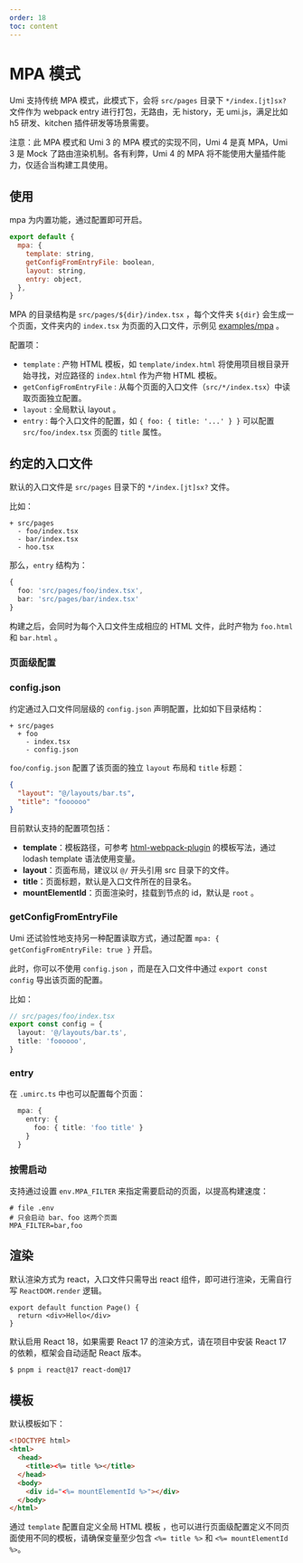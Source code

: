 ```yaml
---
order: 18
toc: content
---
```

# MPA 模式

Umi 支持传统 MPA 模式，此模式下，会将 `src/pages` 目录下 `*/index.[jt]sx?` 文件作为 webpack entry 进行打包，无路由，无 history，无 umi.js，满足比如 h5 研发、kitchen 插件研发等场景需要。

注意：此 MPA 模式和 Umi 3 的 MPA 模式的实现不同，Umi 4 是真 MPA，Umi 3 是 Mock 了路由渲染机制。各有利弊，Umi 4 的 MPA 将不能使用大量插件能力，仅适合当构建工具使用。

## 使用

mpa 为内置功能，通过配置即可开启。

```js
export default {
  mpa: {
    template: string,
    getConfigFromEntryFile: boolean,
    layout: string,
    entry: object,
  },
}
```

MPA 的目录结构是 `src/pages/${dir}/index.tsx` ，每个文件夹 `${dir}` 会生成一个页面，文件夹内的 `index.tsx` 为页面的入口文件，示例见 [examples/mpa](https://github.com/umijs/umi/tree/master/examples/mpa) 。

配置项：

 - `template` : 产物 HTML 模板，如 `template/index.html` 将使用项目根目录开始寻找，对应路径的 `index.html` 作为产物 HTML 模板。 
 - `getConfigFromEntryFile` : 从每个页面的入口文件（`src/*/index.tsx`）中读取页面独立配置。
 - `layout` : 全局默认 layout 。
 - `entry` : 每个入口文件的配置，如 `{ foo: { title: '...' } }` 可以配置 `src/foo/index.tsx` 页面的 `title` 属性。

## 约定的入口文件

默认的入口文件是 `src/pages` 目录下的 `*/index.[jt]sx?` 文件。

比如：

```
+ src/pages
  - foo/index.tsx
  - bar/index.tsx
  - hoo.tsx
```

那么，`entry` 结构为：

```ts
{
  foo: 'src/pages/foo/index.tsx',
  bar: 'src/pages/bar/index.tsx'
}
```

构建之后，会同时为每个入口文件生成相应的 HTML 文件，此时产物为 `foo.html` 和 `bar.html` 。

### 页面级配置

### config.json

约定通过入口文件同层级的 `config.json` 声明配置，比如如下目录结构：

```
+ src/pages
  + foo
    - index.tsx
    - config.json
```

`foo/config.json` 配置了该页面的独立 `layout` 布局和 `title` 标题：

```json
{
  "layout": "@/layouts/bar.ts",
  "title": "foooooo"
}
```

目前默认支持的配置项包括：

* **template**：模板路径，可参考 [html-webpack-plugin](https://github.com/jantimon/html-webpack-plugin) 的模板写法，通过 lodash template 语法使用变量。
* **layout**：页面布局，建议以 `@/` 开头引用 src 目录下的文件。
* **title**：页面标题，默认是入口文件所在的目录名。
* **mountElementId**：页面渲染时，挂载到节点的 id，默认是 `root` 。

### getConfigFromEntryFile

Umi 还试验性地支持另一种配置读取方式，通过配置 `mpa: { getConfigFromEntryFile: true }` 开启。

此时，你可以不使用 `config.json` ，而是在入口文件中通过 `export const config` 导出该页面的配置。

比如：

```ts
// src/pages/foo/index.tsx
export const config = {
  layout: '@/layouts/bar.ts',
  title: 'foooooo',
}
```

### entry

在 `.umirc.ts` 中也可以配置每个页面：

```ts
  mpa: {
    entry: {
      foo: { title: 'foo title' }
    }
  }
```

### 按需启动

支持通过设置 `env.MPA_FILTER` 来指定需要启动的页面，以提高构建速度：

```text
# file .env
# 只会启动 bar、foo 这两个页面
MPA_FILTER=bar,foo
```

## 渲染

默认渲染方式为 react，入口文件只需导出 react 组件，即可进行渲染，无需自行写 `ReactDOM.render` 逻辑。

```tsx
export default function Page() {
  return <div>Hello</div>
}
```

默认启用 React 18，如果需要 React 17 的渲染方式，请在项目中安装 React 17 的依赖，框架会自动适配 React 版本。

```bash
$ pnpm i react@17 react-dom@17
```

## 模板

默认模板如下：

```html
<!DOCTYPE html>
<html>
  <head>
    <title><%= title %></title>
  </head>
  <body>
    <div id="<%= mountElementId %>"></div>
  </body>
</html>
```

通过 `template` 配置自定义全局 HTML 模板 ，也可以进行页面级配置定义不同页面使用不同的模板，请确保变量至少包含 `<%= title %>` 和 `<%= mountElementId %>`。
